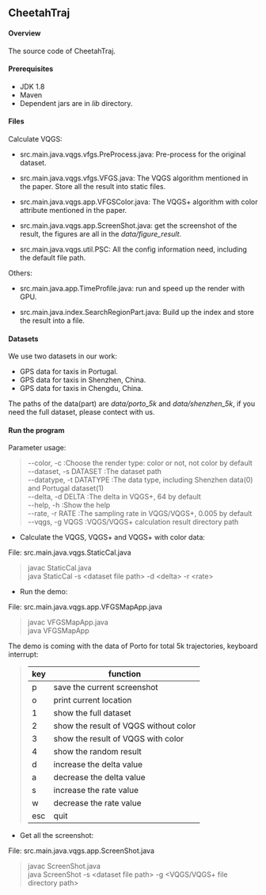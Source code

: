 ## CheetahTraj


#### Overview

The source code of CheetahTraj.

#### Prerequisites
* JDK 1.8
* Maven
* Dependent jars are in *lib* directory.

#### Files

Calculate VQGS:

* src.main.java.vqgs.vfgs.PreProcess.java: Pre-process for the original dataset.

* src.main.java.vqgs.vfgs.VFGS.java: The VQGS algorithm mentioned in the paper. Store all the result into static files. 

* src.main.java.vqgs.app.VFGSColor.java: The VQGS+ algorithm with color attribute mentioned in the paper.

* src.main.java.vqgs.app.ScreenShot.java: get the screenshot of the result, the figures are all in the *data/figure_result*. 

* src.main.java.vqgs.util.PSC: All the config information need, including the default file path.

Others:

* src.main.java.app.TimeProfile.java: run and speed up the render with GPU.

* src.main.java.index.SearchRegionPart.java: Build up the index and store the result into a file.

#### Datasets

We use two datasets in our work:
* GPS data for taxis in Portugal.
* GPS data for taxis in Shenzhen, China.
* GPS data for taxis in Chengdu, China.


The paths of the data(part) are *data/porto_5k* and *data/shenzhen_5k*, if you need the full dataset, please contect with us.

#### Run the program

Parameter usage:
>  --color, -c              :Choose the render type: color or not, not color by
                           default<br>
>   --dataset, -s DATASET    :The dataset path<br>
>   --datatype, -t DATATYPE  :The data type, including Shenzhen data(0) and Portugal
                           dataset(1)<br>
   --delta, -d DELTA        :The delta in VQGS+, 64 by default<br>
   --help, -h               :Show the help<br>
   --rate, -r RATE          :The sampling rate in VQGS/VQGS+, 0.005 by default<br>
   --vqgs, -g VQGS          :VQGS/VQGS+ calculation result directory path<br>
>
* Calculate the VQGS, VQGS+ and VQGS+ with color data:

File: src.main.java.vqgs.StaticCal.java
>javac StaticCal.java <br> 
>java StaticCal  -s &lt;dataset file path&gt;  -d &lt;delta>  -r &lt;rate&gt;


* Run the demo:

File: src.main.java.vqgs.app.VFGSMapApp.java
>javac VFGSMapApp.java <br> 
>java VFGSMapApp

The demo is coming with the data of Porto for total 5k trajectories, keyboard interrupt:

   >|  key   | function  |
   >|  ----  | ----  |
   >| p  | save the current screenshot  |
   >| o  | print current location |
   > |1 | show the full dataset|
   > | 2 | show the result of VQGS without color|                                                                                                          
   > |3 | show the result of VQGS with color|
   > |4| show the random result|                                                                                                          
   > |d| increase the delta value|
   > |a| decrease the delta value|
   > |s| increase the rate value|
   > |w| decrease the rate value|
   >|esc| quit|
 
 * Get all the screenshot:
 
 File: src.main.java.vqgs.app.ScreenShot.java
 >javac ScreenShot.java <br> 
 >java ScreenShot -s &lt;dataset file path&gt;  -g &lt;VQGS/VQGS+ file directory path&gt;
